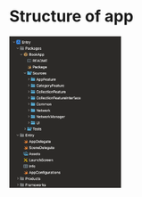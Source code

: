 # Structure of app



<img src="https://github.com/eminsaleck/Bookify/blob/main/Screnshots/structure.png" width="200px" /> 
